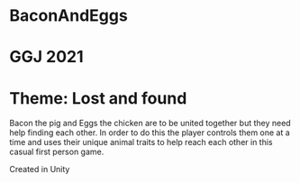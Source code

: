 # BaconAndEggs
# GGJ 2021
# Theme: Lost and found
Bacon the pig and Eggs the chicken are to be united together but they need help finding each other.
In order to do this the player controls them one at a time and uses their unique animal traits to help reach each other in this casual first person game.

Created in Unity

